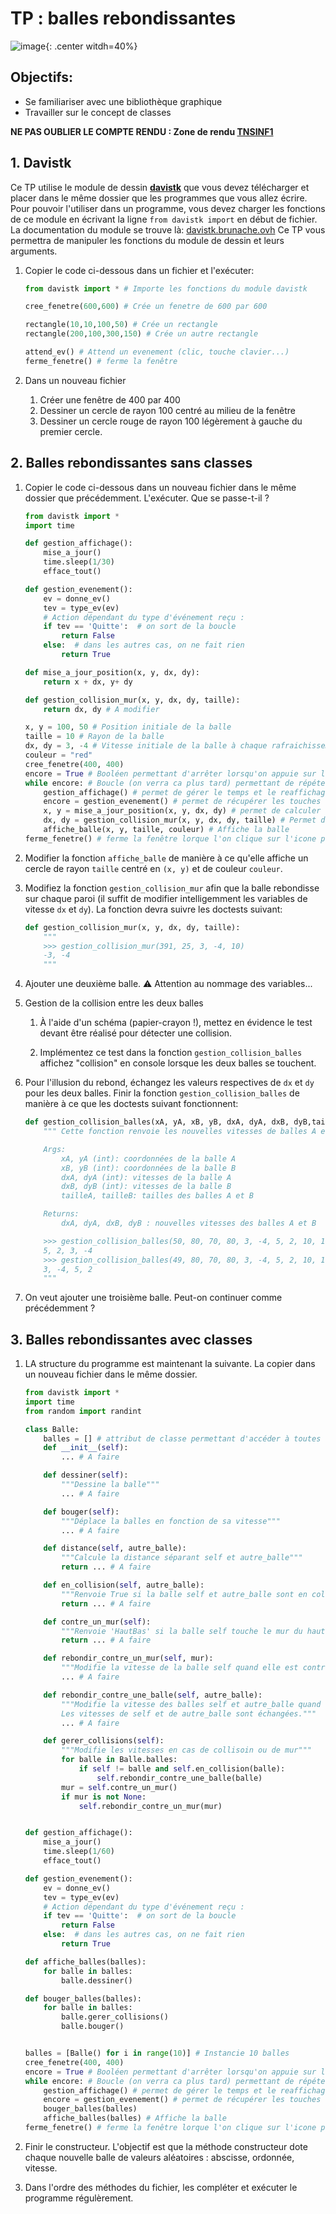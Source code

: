# TP : balles rebondissantes

![image](data/balles1.png){: .center witdh=40%}

## Objectifs:

- Se familiariser avec une bibliothèque graphique
- Travailler sur le concept de classes

**NE PAS OUBLIER LE COMPTE RENDU : Zone de rendu [TNSINF1](https://moodle.monlycee.net/mod/assign/view.php?id=67428)**

## 1. Davistk

Ce TP utilise le module de dessin **[davistk](./data/davistk.py)** que vous devez télécharger et placer dans le même dossier que les programmes que vous allez écrire. 
Pour pouvoir l'utiliser dans un programme, vous devez charger les fonctions de ce module en écrivant la ligne `from davistk import`  en début de fichier. 
La documentation du module se trouve là: [davistk.brunache.ovh](https://davistk.brunache.ovh)
Ce TP vous permettra de manipuler les fonctions du module de dessin et leurs arguments.

1. Copier le code ci-dessous dans un fichier et l'exécuter:

    ```python
    from davistk import * # Importe les fonctions du module davistk

    cree_fenetre(600,600) # Crée un fenetre de 600 par 600
    
    rectangle(10,10,100,50) # Crée un rectangle
    rectangle(200,100,300,150) # Crée un autre rectangle

    attend_ev() # Attend un evenement (clic, touche clavier...)
    ferme_fenetre() # ferme la fenêtre
    ``` 

1. Dans un nouveau fichier
    1. Créer une fenêtre de 400 par 400
    2. Dessiner un cercle de rayon 100 centré au milieu de la fenêtre
    3. Dessiner un cercle rouge de rayon 100 légèrement à gauche du premier cercle.

## 2. Balles rebondissantes sans classes

1. Copier le code ci-dessous dans un nouveau fichier dans le même dossier que précédemment. L'exécuter. Que se passe-t-il ?

    ```python linenums='1'
    from davistk import *
    import time

    def gestion_affichage():
        mise_a_jour()
        time.sleep(1/30)
        efface_tout()

    def gestion_evenement():
        ev = donne_ev()
        tev = type_ev(ev)
        # Action dépendant du type d'événement reçu :
        if tev == 'Quitte':  # on sort de la boucle
            return False
        else:  # dans les autres cas, on ne fait rien
            return True

    def mise_a_jour_position(x, y, dx, dy):
        return x + dx, y+ dy

    def gestion_collision_mur(x, y, dx, dy, taille):
        return dx, dy # A modifier

    x, y = 100, 50 # Position initiale de la balle
    taille = 10 # Rayon de la balle
    dx, dy = 3, -4 # Vitesse initiale de la balle à chaque rafraichissement la basse se déplace de dx et de dy
    couleur = "red"
    cree_fenetre(400, 400) 
    encore = True # Booléen permettant d'arrêter lorsqu'on appuie sur l'icone pour fermer la fenêtre
    while encore: # Boucle (on verra ca plus tard) permettant de répéter les actions indentées ci-dessous à chaque rafraichissement d'image
        gestion_affichage() # permet de gérer le temps et le reaffichage
        encore = gestion_evenement() # permet de récupérer les touches claviers et les clics
        x, y = mise_a_jour_position(x, y, dx, dy) # permet de calculer la nouvelle position de la balle en fonction de sa vitesse
        dx, dy = gestion_collision_mur(x, y, dx, dy, taille) # Permet de gérer les collisions avec les murs
        affiche_balle(x, y, taille, couleur) # Affiche la balle
    ferme_fenetre() # ferme la fenêtre lorque l'on clique sur l'icone pour fermer la fenetre

    ```

2. Modifier la fonction `affiche_balle` de manière à ce qu'elle affiche un cercle de rayon `taille` centré en `(x, y)` et de couleur `couleur`. 

3. Modifiez la fonction `gestion_collision_mur` afin que la balle rebondisse sur chaque paroi (il suffit de modifier intelligemment les variables de vitesse ```dx``` et ```dy```). La fonction devra suivre les doctests suivant:

    ```python
    def gestion_collision_mur(x, y, dx, dy, taille):
        """
        >>> gestion_collision_mur(391, 25, 3, -4, 10)
        -3, -4
        """
    ```

4. Ajouter une deuxième balle. :warning: Attention au nommage des variables...

5. Gestion de la collision entre les deux balles

    1. À l'aide d'un schéma (papier-crayon !), mettez en évidence le test devant être réalisé pour détecter une collision.

    2. Implémentez ce test dans la fonction `gestion_collision_balles` affichez "collision" en console lorsque les deux balles se touchent.

6. Pour l'illusion du rebond, échangez les valeurs respectives de ```dx``` et ```dy``` pour les deux balles. Finir la fonction `gestion_collision_balles` de manière à ce que les doctests suivant fonctionnent:

    ```python
    def gestion_collision_balles(xA, yA, xB, yB, dxA, dyA, dxB, dyB,tailleA, tailleB):
        """ Cette fonction renvoie les nouvelles vitesses de balles A et B

        Args:
            xA, yA (int): coordonnées de la balle A
            xB, yB (int): coordonnées de la balle B
            dxA, dyA (int): vitesses de la balle A
            dxB, dyB (int): vitesses de la balle B
            tailleA, tailleB: tailles des balles A et B

        Returns:
            dxA, dyA, dxB, dyB : nouvelles vitesses des balles A et B

        >>> gestion_collision_balles(50, 80, 70, 80, 3, -4, 5, 2, 10, 10)
        5, 2, 3, -4
        >>> gestion_collision_balles(49, 80, 70, 80, 3, -4, 5, 2, 10, 10)
        3, -4, 5, 2
        """
    ```

7. On veut ajouter une troisième balle. Peut-on continuer comme précédemment ?

## 3. Balles rebondissantes avec classes

1. LA structure du programme est maintenant la suivante. La copier dans un nouveau fichier dans le même dossier.

    ```python
    from davistk import *
    import time
    from random import randint

    class Balle:
        balles = [] # attribut de classe permettant d'accéder à toutes les balles crées
        def __init__(self):
            ... # A faire

        def dessiner(self):
            """Dessine la balle"""
            ... # A faire

        def bouger(self):
            """Déplace la balles en fonction de sa vitesse"""
            ... # A faire 

        def distance(self, autre_balle):
            """Calcule la distance séparant self et autre_balle"""
            return ... # A faire

        def en_collision(self, autre_balle):
            """Renvoie True si la balle self et autre_balle sont en collision, False sinon"""
            return ... # A faire

        def contre_un_mur(self):
            """Renvoie 'HautBas' si la balle self touche le mur du haut ou du bas, 'DroiteGauche' si la balle self touche le mur de gauche ou de droite, None sinon"""
            return ... # A faire

        def rebondir_contre_un_mur(self, mur):
            """Modifie la vitesse de la balle self quand elle est contre un mur, mur vallant soit 'HautBas' soit 'DroiteGauche' """
            ... # A faire

        def rebondir_contre_une_balle(self, autre_balle):
            """Modifie la vitesse des balles self et autre_balle quand elles rebondissent l'une contre l'autre.
            Les vitesses de self et de autre_balle sont échangées."""
            ... # A faire

        def gerer_collisions(self):
            """Modifie les vitesses en cas de collisoin ou de mur"""
            for balle in Balle.balles:
                if self != balle and self.en_collision(balle):
                    self.rebondir_contre_une_balle(balle)
            mur = self.contre_un_mur()
            if mur is not None:
                self.rebondir_contre_un_mur(mur)


    def gestion_affichage():
        mise_a_jour()
        time.sleep(1/60)
        efface_tout()

    def gestion_evenement():
        ev = donne_ev()
        tev = type_ev(ev)
        # Action dépendant du type d'événement reçu :
        if tev == 'Quitte':  # on sort de la boucle
            return False
        else:  # dans les autres cas, on ne fait rien
            return True

    def affiche_balles(balles):
        for balle in balles:
            balle.dessiner()

    def bouger_balles(balles):
        for balle in balles:
            balle.gerer_collisions()
            balle.bouger()


    balles = [Balle() for i in range(10)] # Instancie 10 balles
    cree_fenetre(400, 400) 
    encore = True # Booléen permettant d'arrêter lorsqu'on appuie sur l'icone pour fermer la fenêtre
    while encore: # Boucle (on verra ca plus tard) permettant de répéter les actions indentées ci-dessous à chaque rafraichissement d'image
        gestion_affichage() # permet de gérer le temps et le reaffichage
        encore = gestion_evenement() # permet de récupérer les touches claviers et les clics
        bouger_balles(balles)
        affiche_balles(balles) # Affiche la balle
    ferme_fenetre() # ferme la fenêtre lorque l'on clique sur l'icone pour fermer la fenetre
    ```

2. Finir le constructeur. L'objectif est que la méthode constructeur dote chaque nouvelle balle de valeurs aléatoires : abscisse, ordonnée, vitesse.

3. Dans l'ordre des méthodes du fichier, les compléter et exécuter le programme régulèrement.





